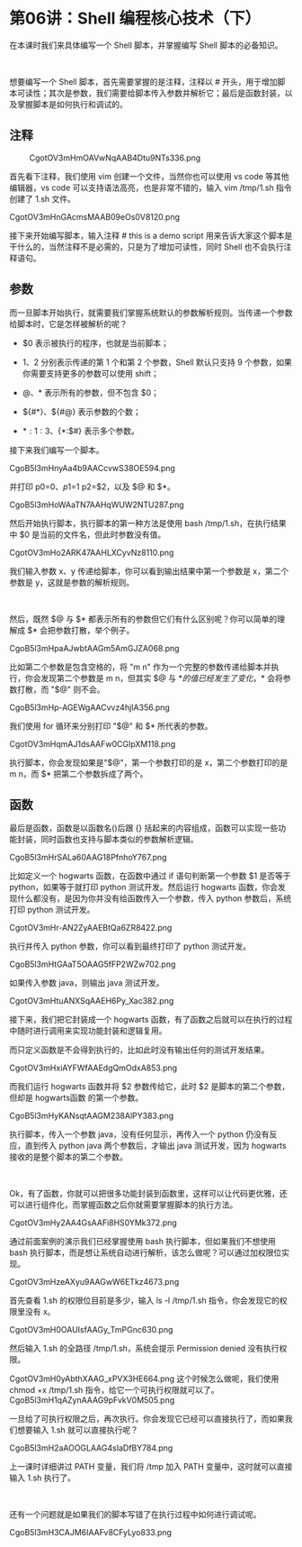 # 第06讲：Shell 编程核心技术（下）

在本课时我们来具体编写一个 Shell 脚本，并掌握编写 Shell 脚本的必备知识。

 

想要编写一个 Shell 脚本，首先需要掌握的是注释，注释以 # 开头，用于增加脚本可读性；其次是参数，我们需要给脚本传入参数并解析它；最后是函数封装，以及掌握脚本是如何执行和调试的。

## 注释

          
CgotOV3mHmOAVwNqAAB4Dtu9NTs336.png


首先看下注释，我们使用 vim 创建一个文件，当然你也可以使用 vs code 等其他编辑器，vs code 可以支持语法高亮，也是非常不错的，输入 vim /tmp/1.sh 指令创建了 1.sh 文件。 

CgotOV3mHnGAcmsMAAB09eOs0V8120.png

接下来开始编写脚本，输入注释 # this is a demo script 用来告诉大家这个脚本是干什么的，当然注释不是必需的，只是为了增加可读性，同时 Shell 也不会执行注释语句。

## 参数     

而一旦脚本开始执行，就需要我们掌握系统默认的参数解析规则。当传递一个参数给脚本时，它是怎样被解析的呢？

* $0 表示被执行的程序，也就是当前脚本；

* $1、$2 分别表示传递的第 1 个和第 2 个参数，Shell 默认只支持 9 个参数，如果你需要支持更多的参数可以使用 shift；

* $@、$* 表示所有的参数，但不包含 $0；

* ${#*}、${#@} 表示参数的个数；

* ${*:1:3}、${*:$#} 表示多个参数。

接下来我们编写一个脚本。     

CgoB5l3mHnyAa4b9AACcvwS38OE594.png

并打印 p0=$0、p1=$1 p2=$2，以及 $@ 和 $*。

CgoB5l3mHoWAaTN7AAHqWUW2NTU287.png

然后开始执行脚本，执行脚本的第一种方法是使用 bash /tmp/1.sh，在执行结果中 $0 是当前的文件名，但此时参数没有值。

CgotOV3mHo2ARK47AAHLXCyvNz8110.png

我们输入参数 x、y 传递给脚本，你可以看到输出结果中第一个参数是 x，第二个参数是 y，这就是参数的解析规则。

             

然后，既然 $@ 与 $* 都表示所有的参数但它们有什么区别呢？你可以简单的理解成 $* 会把参数打散，举个例子。

CgoB5l3mHpaAJwbtAAGm5AmGJZA068.png

比如第二个参数是包含空格的，将 "m n" 作为一个完整的参数传递给脚本并执行，你会发现第二个参数是 m n，但其实 $@ 与 $* 的值已经发生了变化，$* 会将参数打散，而 "$@" 则不会。

CgoB5l3mHp-AGEWgAACvvz4hjIA356.png

我们使用 for 循环来分别打印 "$@" 和 $* 所代表的参数。

CgotOV3mHqmAJ1dsAAFw0CGIpXM118.png

执行脚本，你会发现如果是"$@"，第一个参数打印的是 x，第二个参数打印的是 m n，而 $* 把第二个参数拆成了两个。

## 函数     

最后是函数，函数是以函数名()后跟 {} 括起来的内容组成，函数可以实现一些功能封装，同时函数也支持与脚本类似的参数解析逻辑。

CgoB5l3mHrSALa60AAG18PfnhoY767.png

比如定义一个 hogwarts 函数，在函数中通过 if 语句判断第一个参数 $1 是否等于 python，如果等于就打印 python 测试开发。然后运行 hogwarts 函数，你会发现什么都没有，是因为你并没有给函数传入一个参数，传入 python 参数后，系统打印 python 测试开发。

CgotOV3mHr-AN2ZyAAEBtQa6ZR8422.png

执行并传入 python 参数，你可以看到最终打印了 python 测试开发。

CgoB5l3mHtGAaT5OAAG5fFP2WZw702.png

如果传入参数 java，则输出 java 测试开发。

CgotOV3mHtuANXSqAAEH6Py_Xac382.png

接下来，我们把它封装成一个 hogwarts 函数，有了函数之后就可以在执行的过程中随时进行调用来实现功能封装和逻辑复用。

而只定义函数是不会得到执行的，比如此时没有输出任何的测试开发结果。

CgotOV3mHxiAYFWfAAEdgQmOdxA853.png

而我们运行 hogwarts 函数并将 $2 参数传给它，此时 $2 是脚本的第二个参数，但却是 hogwarts函数 的第一个参数。

CgoB5l3mHyKANsqtAAGM238AlPY383.png

执行脚本，传入一个参数 java，没有任何显示，再传入一个 python 仍没有反应，直到传入 python java 两个参数后，才输出 java 测试开发，因为 hogwarts 接收的是整个脚本的第二个参数。

             

Ok，有了函数，你就可以把很多功能封装到函数里，这样可以让代码更优雅，还可以进行组件化，而掌握函数之后你就需要掌握脚本的执行方法。

CgotOV3mHy2AA4GsAAFi8HS0YMk372.png

通过前面案例的演示我们已经掌握使用 bash 执行脚本，但如果我们不想使用 bash 执行脚本，而是想让系统自动进行解析，该怎么做呢？可以通过加权限位实现。

CgotOV3mHzeAXyu9AAGwW6ETkz4673.png

首先查看 1.sh 的权限位目前是多少，输入 ls -l /tmp/1.sh 指令，你会发现它的权限里没有 x。

CgotOV3mH0OAUIsfAAGy_TmPGnc630.png

然后输入 1.sh 的全路径 /tmp/1.sh，系统会提示 Permission denied 没有执行权限。

CgotOV3mH0yAbthXAAG_xPVX3HE664.png
这个时候怎么做呢，我们使用 chmod +x /tmp/1.sh 指令，给它一个可执行权限就可以了。
CgoB5l3mH1qAZynAAAG9pFvkV0M505.png

一旦给了可执行权限之后，再次执行。你会发现它已经可以直接执行了，而如果我们想要输入 1.sh 就可以直接执行呢？

CgoB5l3mH2aAOOGLAAG4sIaDfBY784.png

上一课时详细讲过 PATH 变量，我们将 /tmp 加入 PATH 变量中，这时就可以直接输入 1.sh 执行了。

             

还有一个问题就是如果我们的脚本写错了在执行过程中如何进行调试呢。


CgoB5l3mH3CAJM6IAAFv8CFyLyo833.png